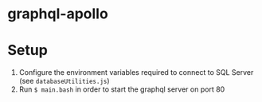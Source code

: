 graphql-apollo
==============

# Setup

1. Configure the environment variables required to connect to SQL Server (see `databaseUtilities.js`)
1. Run `$ main.bash` in order to start the graphql server on port 80

